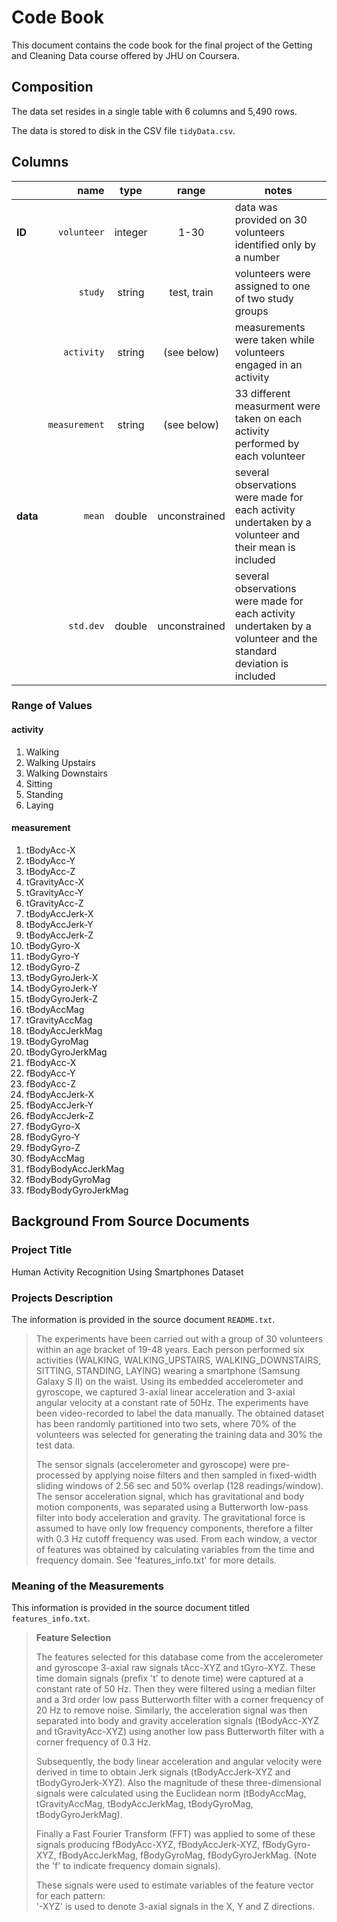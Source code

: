 # Code Book

This document contains the code book for the final project of the Getting and Cleaning Data course offered by JHU on Coursera.

## Composition

The data set resides in a single table with 6 columns and 5,490 rows.

The data is stored to disk in the CSV file `tidyData.csv`.

## Columns

| | name | type | range | notes                                    |
|:-|-----:|:----:|:-----:|------------------------------------------|
| **ID** | `volunteer` | integer | 1-30 | data was provided on 30 volunteers identified only by a number |
| | `study` | string | test, train | volunteers were assigned to one of two study groups |
| | `activity` | string | (see below) | measurements were taken while volunteers engaged in an activity |
| | `measurement` | string | (see below) | 33 different measurment were taken on each activity performed by each volunteer |
| **data** | `mean` | double | unconstrained | several observations were made for each activity undertaken by a volunteer and their mean is included |
| | `std.dev` | double | unconstrained | several observations were made for each activity undertaken by a volunteer and the standard deviation is included |


### Range of Values

#### activity

1. Walking
2. Walking Upstairs
3. Walking Downstairs
4. Sitting
5. Standing
6. Laying

#### measurement

1. tBodyAcc-X
2. tBodyAcc-Y
3. tBodyAcc-Z
4. tGravityAcc-X
5. tGravityAcc-Y
6. tGravityAcc-Z
7. tBodyAccJerk-X
8. tBodyAccJerk-Y
9. tBodyAccJerk-Z
10. tBodyGyro-X
11. tBodyGyro-Y
12. tBodyGyro-Z
13. tBodyGyroJerk-X
14. tBodyGyroJerk-Y
15. tBodyGyroJerk-Z
16. tBodyAccMag
17. tGravityAccMag
18. tBodyAccJerkMag
19. tBodyGyroMag
20. tBodyGyroJerkMag
21. fBodyAcc-X
22. fBodyAcc-Y
23. fBodyAcc-Z
24. fBodyAccJerk-X
25. fBodyAccJerk-Y
26. fBodyAccJerk-Z
27. fBodyGyro-X
28. fBodyGyro-Y
29. fBodyGyro-Z
30. fBodyAccMag
31. fBodyBodyAccJerkMag
32. fBodyBodyGyroMag
33. fBodyBodyGyroJerkMag

## Background From Source Documents

### Project Title

Human Activity Recognition Using Smartphones Dataset

### Projects Description

The information is provided in the source document `README.txt`.

> The experiments have been carried out with a group of 30 volunteers within an age bracket of 19-48 years. Each person performed six activities (WALKING, WALKING_UPSTAIRS, WALKING_DOWNSTAIRS, SITTING, STANDING, LAYING) wearing a smartphone (Samsung Galaxy S II) on the waist. Using its embedded accelerometer and gyroscope, we captured 3-axial linear acceleration and 3-axial angular velocity at a constant rate of 50Hz. The experiments have been video-recorded to label the data manually. The obtained dataset has been randomly partitioned into two sets, where 70% of the volunteers was selected for generating the training data and 30% the test data. 
>
> The sensor signals (accelerometer and gyroscope) were pre-processed by applying noise filters and then sampled in fixed-width sliding windows of 2.56 sec and 50% overlap (128 readings/window). The sensor acceleration signal, which has gravitational and body motion components, was separated using a Butterworth low-pass filter into body acceleration and gravity. The gravitational force is assumed to have only low frequency components, therefore a filter with 0.3 Hz cutoff frequency was used. From each window, a vector of features was obtained by calculating variables from the time and frequency domain. See 'features_info.txt' for more details. 

### Meaning of the Measurements

This information is provided in the source document titled `features_info.txt`.

> **Feature Selection**
> 
> The features selected for this database come from the accelerometer and gyroscope 3-axial raw signals tAcc-XYZ and tGyro-XYZ. These time domain signals (prefix 't' to denote time) were captured at a constant rate of 50 Hz. Then they were filtered using a median filter and a 3rd order low pass Butterworth filter with a corner frequency of 20 Hz to remove noise. Similarly, the acceleration signal was then separated into body and gravity acceleration signals (tBodyAcc-XYZ and tGravityAcc-XYZ) using another low pass Butterworth filter with a corner frequency of 0.3 Hz. 
> 
> Subsequently, the body linear acceleration and angular velocity were derived in time to obtain Jerk signals (tBodyAccJerk-XYZ and tBodyGyroJerk-XYZ). Also the magnitude of these three-dimensional signals were calculated using the Euclidean norm (tBodyAccMag, tGravityAccMag, tBodyAccJerkMag, tBodyGyroMag, tBodyGyroJerkMag). 
> 
> Finally a Fast Fourier Transform (FFT) was applied to some of these signals producing fBodyAcc-XYZ, fBodyAccJerk-XYZ, fBodyGyro-XYZ, fBodyAccJerkMag, fBodyGyroMag, fBodyGyroJerkMag. (Note the 'f' to indicate frequency domain signals). 
> 
> These signals were used to estimate variables of the feature vector for each pattern:  
'-XYZ' is used to denote 3-axial signals in the X, Y and Z directions.